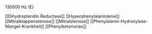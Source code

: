 135000 Hz (E)

[[Dihydropteridin Reductase]]
[[Hyperphenylalaninämie]]
[[Mitralklappenstenose]]
[[Mitralstenose]]
[[Phenylalanin-Hydroxylase-Mangel-Krankheit]]
[[Phenylketonurias]]